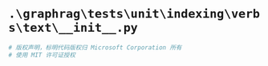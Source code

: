 # `.\graphrag\tests\unit\indexing\verbs\text\__init__.py`

```py
# 版权声明，标明代码版权归 Microsoft Corporation 所有
# 使用 MIT 许可证授权
```